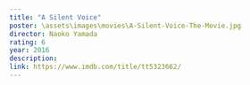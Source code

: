 ```yaml
---
title: "A Silent Voice"
poster: \assets\images\movies\A-Silent-Voice-The-Movie.jpg
director: Naoko Yamada
rating: 6
year: 2016
description:
link: https://www.imdb.com/title/tt5323662/
---
```

